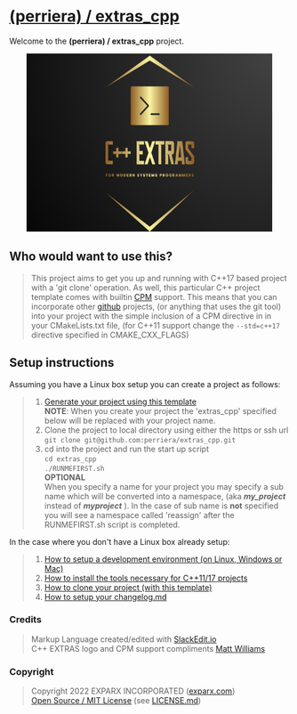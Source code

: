 


# [(perriera) / extras_cpp](https://github.com/perriera/extras_cpp)

Welcome to the **(perriera) / extras_cpp** project.

<div align="center">
  <img width="442" height="320" src="assets/extras.png">
  <br>
</div>

## Who would want to use this?

> This project aims to get you up and running with C++17 based project with a 'git clone' operation. As well, this particular C++ project template comes with builtin [CPM](https://github.com/cpm-cmake/CPM.cmake) support. This means that you can incorporate other [github](https://github.com) projects, (or anything that uses the git tool) into your project with the simple inclusion of a CPM directive in in your CMakeLists.txt file, (for C++11 support change the `--std=c++17` directive specified in CMAKE_CXX_FLAGS)

## Setup instructions
Assuming you have a Linux box setup you can create a project as follows:
> 1. [Generate your project using this template](https://github.com/perriera/extras_cpp/generate)<br/>
> **NOTE**: 
> When you create your project the 'extras_cpp' specified <br/>below will be replaced with your project name.<br/>
> 2. Clone the project to local directory using either the https or ssh url<br/>
> `git clone git@github.com:perriera/extras_cpp.git`
> 3. cd into the project and run the start up script<br/>
> `cd extras_cpp`<br/>
> `./RUNMEFIRST.sh`<br/>
> **OPTIONAL** <br/>
> When you specify a name for your project you may specify a sub name which will be converted into a namespace, (aka ***my_project*** instead of ***myproject*** ). In the case of sub name is **not** specified you will see a namespace called 'reassign' after the RUNMEFIRST.sh script is completed.

In the case where you don't have a Linux box already setup:
> 1. [How to setup a development environment (on Linux, Windows or Mac)](https://github.com/perriera/extras_cpp/blob/dev/docs/ENVIRONMENT.md)
> 2. [How to install the tools necessary for C++11/17 projects](https://github.com/perriera/extras_cpp/blob/dev/docs/INSTALL.md)
 >3. [How to clone your project (with this template)](https://github.com/perriera/extras_cpp/blob/dev/docs/CLONE.md)
> 4. [How to setup your changelog.md](https://github.com/perriera/extras_cpp/blob/dev/docs/CHANGELOG.md)

### Credits
> Markup Language created/edited with [SlackEdit.io](https://stackedit.io/app#)<br/>
> C++ EXTRAS logo and CPM support compliments [Matt Williams](https://github.com/mattcoding4days/cmake-starter#)<br/>

### Copyright
> Copyright 2022 EXPARX INCORPORATED ([exparx.com](https://www.exparx.com/))<br/>
> [Open Source / MIT License](https://opensource.org/licenses/MIT) (see [LICENSE.md](https://github.com/perriera/extras_cpp/blob/dev/LICENSE.md))<br/>

